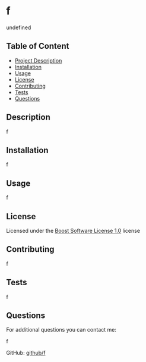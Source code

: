 
  # f

  undefined

  ## Table of Content
  - [Project Description](#Description)
  - [Installation](#Installation)
  - [Usage](#Usage)
  - [License](#license)
  - [Contributing](#Contributing)
  - [Tests](#Tests)
  - [Questions](#Questions)

  ## Description
  f

  ## Installation
  f
  
  ## Usage
  f

  ## License  
  Licensed under the [Boost Software License 1.0](https://www.boost.org/LICENSE_1_0.txt) license
  
  ## Contributing
  f
  
  ## Tests
  f
  
  ## Questions
  For additional questions you can contact me:

  f

  GitHub: [github/f](http://github.com/f)

